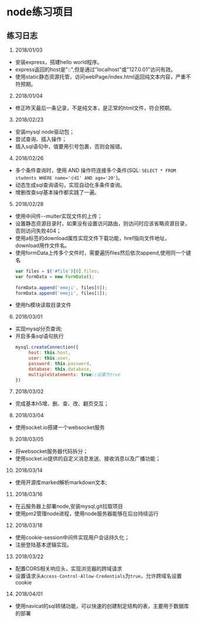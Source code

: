 # node练习项目

## 练习日志

1. 2018/01/03
- 安装express，搭建hello world程序。
- express返回的host是"::",但是通过"localhost"或"127.0.01"访问有效。
- 使用static静态资源托管，访问webPage/index.html返回纯文本内容，严重不符预期。

2. 2018/01/04
- 修正昨天最后一条记录，不是纯文本，是正常的html文件，符合预期。

3. 2018/02/23
- 安装mysql node驱动包；
- 尝试查询、插入操作；
- 插入sql语句中，值要用引号包裹，否则会报错。

4. 2018/02/26
- 多个条件查询时，使用 AND 操作符连接多个条件(SQL: `SELECT * FROM students WHERE name='小红' AND age='20'`)。
- 动态生成sql查询语句，实现自动化多条件查询。
- 增删改查sql基本操作都实践了一遍。

5. 2018/02/28
- 使用中间件--multer实现文件的上传；
- 设置静态资源目录时，如果没有设置访问路由，则访问时应该省略资源目录，否则访问失败404；
- 使用a标签的download属性实现文件下载功能，href指向文件地址，download用作文件名。
- 使用formData上传多个文件时，需要遍历files然后依次append,使用同一个键名
   ```javascript
   var files = $('#file')[0].files;
   var formData = new FormData();
            
   formData.append('emoji', files[0]);
   formData.append('emoji', files[1]);
   ```
- 使用fs模块读取目录文件

6. 2018/03/01
- 实现mysql分页查询;
- 开启多条sql语句执行
   ```javascript
   mysql.createConnection({
        host: this.host,
        user: this.user,
        password: this.password,
        database: this.database,
        multipleStatements: true//设置为true
   })
   ```

7. 2018/03/02
- 完成基本h5增、删、查、改、翻页交互；

8. 2018/03/04
- 使用socket.io搭建一个websocket服务

9. 2018/03/05
- 将websocket服务器代码拆分；
- 使用socket.io提供的自定义消息发送、接收消息以及广播功能；

10. 2018/03/14
- 使用开源库marked解析markdown文本;

11. 2018/03/16
- 在云服务器上部署node,安装mysql,git拉取项目
- 使用pm2管理node进程，使用node服务器能够在后台持续运行

12. 2018/03/18
- 使用cookie-session中间件实现用户会话持久化；
- 注册登陆基本逻辑实现。

13. 2018/03/22
- 配置CORS相关响应头，实现浏览器的跨域请求
- 设置请求头`Access-Control-Allow-Credentials`为`true`，允许跨域名设置cookie

14. 2018/04/01
- 使用navicat的sql转储功能，可以快速的创建制定结构的表，主要用于数据库的部署
